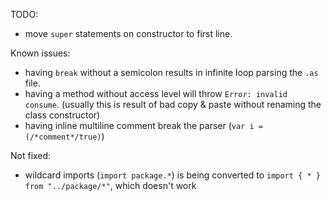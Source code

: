 TODO:
- move `super` statements on constructor to first line.

Known issues:
- having `break` without a semicolon results in infinite loop parsing the `.as` file.
- having a method without access level will throw `Error: invalid consume`.
  (usually this is result of bad copy & paste without renaming the class constructor)
- having inline multiline comment break the parser (`var i = (/*comment*/true)`)

Not fixed:
- wildcard imports (`import package.*`)
  is being converted to `import { * } from "../package/*"`, which doesn't work

